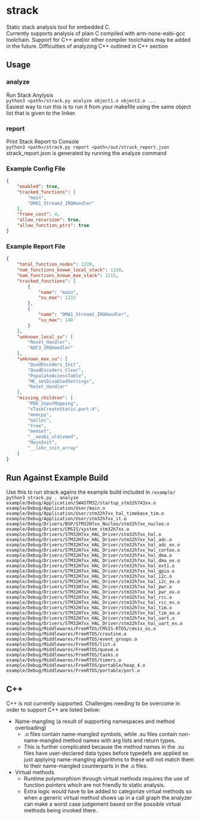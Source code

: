 # strack
Static stack analysis tool for embedded C.  
Currently supports analysis of plain C compiled with arm-none-eabi-gcc toolchain.
Support for C++ and/or other compiler toolchains may be added in the future.  Difficulties of analyzing C++ outlined in C++ section

## Usage

### analyze  
Run Stack Anylysis  
`python3 <path>/strack.py analyze object1.o object2.o ...`  
Easiest way to run this is to run it from your makefile using the same object list that is given to the linker.
### report  
Print Stack Report to Console  
`python3 <path>/strack.py report <path>/out/strack_report.json`  
strack_report.json is generated by running the analyze command

### Example Config File
```json
{
    "enabled": true,
    "tracked_functions": [
        "main",
        "DMA1_Stream2_IRQHandler"
    ],
    "frame_cost": 4,
    "allow_recursion": true,
    "allow_function_ptrs": true
}
```
### Example Report File
```json
{
    "total_function_nodes": 1220,
    "num_functions_known_local_stack": 1218,
    "num_functions_known_max_stack": 1215,
    "tracked_functions": [
        {
            "name": "main",
            "su_max": 1232
        },
        {
            "name": "DMA1_Stream2_IRQHandler",
            "su_max": 148
        }
    ],
    "unknown_local_su": [
        "Reset_Handler",
        "ADC3_IRQHandler"
    ],
    "unknown_max_su": [
        "QuadEncoders_Init",
        "QuadEncoders_Clear",
        "PopulateAccessTable",
        "MC_setDisabledSettings",
        "Reset_Handler"
    ],
    "missing_children": [
        "PDO_InputMapping",
        "xTaskCreateStatic.part.4",
        "memcpy",
        "malloc",
        "free",
        "memset",
        "__aeabi_uldivmod",
        "MainInit",
        "__libc_init_array"
    ]
}
```

## Run Against Example Build
Use this to run strack agains the example build included in `/example/`
`python3 strack.py . analyze example/Debug/Application/SW4STM32/startup_stm32h743xx.o example/Debug/Application/User/main.o example/Debug/Application/User/stm32h7xx_hal_timebase_tim.o example/Debug/Application/User/stm32h7xx_it.o example/Debug/Drivers/BSP/STM32H7xx_Nucleo/stm32h7xx_nucleo.o example/Debug/Drivers/CMSIS/system_stm32h7xx.o example/Debug/Drivers/STM32H7xx_HAL_Driver/stm32h7xx_hal.o example/Debug/Drivers/STM32H7xx_HAL_Driver/stm32h7xx_hal_adc.o example/Debug/Drivers/STM32H7xx_HAL_Driver/stm32h7xx_hal_adc_ex.o example/Debug/Drivers/STM32H7xx_HAL_Driver/stm32h7xx_hal_cortex.o example/Debug/Drivers/STM32H7xx_HAL_Driver/stm32h7xx_hal_dma.o example/Debug/Drivers/STM32H7xx_HAL_Driver/stm32h7xx_hal_dma_ex.o example/Debug/Drivers/STM32H7xx_HAL_Driver/stm32h7xx_hal_exti.o example/Debug/Drivers/STM32H7xx_HAL_Driver/stm32h7xx_hal_gpio.o example/Debug/Drivers/STM32H7xx_HAL_Driver/stm32h7xx_hal_i2c.o example/Debug/Drivers/STM32H7xx_HAL_Driver/stm32h7xx_hal_i2c_ex.o example/Debug/Drivers/STM32H7xx_HAL_Driver/stm32h7xx_hal_pwr.o example/Debug/Drivers/STM32H7xx_HAL_Driver/stm32h7xx_hal_pwr_ex.o example/Debug/Drivers/STM32H7xx_HAL_Driver/stm32h7xx_hal_rcc.o example/Debug/Drivers/STM32H7xx_HAL_Driver/stm32h7xx_hal_rcc_ex.o example/Debug/Drivers/STM32H7xx_HAL_Driver/stm32h7xx_hal_tim.o example/Debug/Drivers/STM32H7xx_HAL_Driver/stm32h7xx_hal_tim_ex.o example/Debug/Drivers/STM32H7xx_HAL_Driver/stm32h7xx_hal_uart.o example/Debug/Drivers/STM32H7xx_HAL_Driver/stm32h7xx_hal_uart_ex.o example/Debug/Middlewares/FreeRTOS/CMSIS-RTOS/cmsis_os.o example/Debug/Middlewares/FreeRTOS/croutine.o example/Debug/Middlewares/FreeRTOS/event_groups.o example/Debug/Middlewares/FreeRTOS/list.o example/Debug/Middlewares/FreeRTOS/queue.o example/Debug/Middlewares/FreeRTOS/tasks.o example/Debug/Middlewares/FreeRTOS/timers.o example/Debug/Middlewares/FreeRTOS/portable/heap_4.o example/Debug/Middlewares/FreeRTOS/portable/port.o`

## C++
C++ is not currently supported.  Challenges needing to be overcome in order to support C++ are listed below:  
 - Name-mangling (a result of supporting namespaces and method overloading)
   - .o files contain name-mangled symbols, while .su files contain non-name-mangled method names with arg lists and return types.
   - This is further complicated because the method names in the .su files have user-declared data types before typedefs are applied so just applying name-mangling algorithms to these will not match them to their name-mangled counterparts in the .o files.
 - Virtual methods
   - Runtime polymorphism through virtual methods requires the use of function pointers which are not friendly to static analysis.
   - Extra logic would have to be added to categorize virtual methods so when a generic virtual method shows up in a call graph the analyzer can make a worst case judgement based on the possible virtual methods being invoked there.
